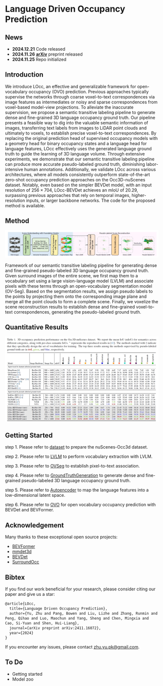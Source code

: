 # Language Driven Occupancy Prediction

## News

- **2024.12.21** Code released
- **2024.11.26** [**arXiv**](https://arxiv.org/pdf/2411.16072v1) preprint released
- **2024.11.25** Repo initialized

## Introduction

We introduce LOcc, an effective and generalizable framework for open-vocabulary occupancy (OVO) prediction. Previous approaches typically supervise the networks through coarse voxel-to-text correspondences via image features as intermediates or noisy and sparse correspondences from voxel-based model-view projections. To alleviate the inaccurate supervision, we propose a semantic transitive labeling pipeline to generate dense and fine-grained 3D language occupancy ground truth. Our pipeline presents a feasible way to dig into the valuable semantic information of images, transferring text labels from images to LiDAR point clouds and ultimately to voxels, to establish precise voxel-to-text correspondences. By replacing the original prediction head of supervised occupancy models with a geometry head for binary occupancy states and a language head for language features, LOcc effectively uses the generated language ground truth to guide the learning of 3D language volume. Through extensive experiments, we demonstrate that our semantic transitive labeling pipeline can produce more accurate pseudo-labeled ground truth, diminishing labor-intensive human annotations. Additionally, we validate LOcc across various architectures, where all models consistently outperform state-of-the-art zero-shot occupancy prediction approaches on the Occ3D-nuScenes dataset. Notably, even based on the simpler BEVDet model, with an input resolution of $\text{256}\times\text{704}$, LOcc-BEVDet achieves an mIoU of 20.29, surpassing previous approaches that rely on temporal images, higher-resolution inputs, or larger backbone networks. The code for the proposed method is available.

## Method

![overview](./docs/Method.png)

Framework of our semantic transitive labeling pipeline for generating dense and fine-grained pseudo-labeled 3D language occupancy ground truth. Given surround images of the entire scene, we first map them to a vocabulary set using a large vision-language model (LVLM) and associate pixels with these terms through an open-vocabulary segmentation model (OV-Seg). Based on the segmentation results, we assign pseudo labels to the points by projecting them onto the corresponding image plane and merge all the point clouds to form a complete scene. Finally, we voxelize the scene reconstruction results to establish dense and fine-grained voxel-to-text correspondences, generating the pseudo-labeled ground truth.

## Quantitative Results

![quantitative](./docs/Fig_quantitative.png)

## Getting Started
step 1. Please refer to [dataset](./docs/dataset.md) to prepare the nuScenes-Occ3d dataset.

step 2. Please refer to [LVLM](./1-LVLM/LVLM.md) to perform vocabulary extraction with LVLM.

step 3. Please refer to [OVSeg](./2-OVSeg/OVSeg.md) to establish pixel-to-text association.

step 4. Please refer to [GroundTruthGeneration](./3-GroundTruthGeneration/GroundTruthGeneration.md) to generate dense and fine-grained pseudo-labeled 3D language occupancy ground truth.

step 5. Please refer to [Autoencoder](./4-Autoencoder/Autoencoder.md) to map the language features into a low-dimensional latent space.

step 6. Please refer to [OVO](./5-OVO/OVO.md) for open vocabulary occupancy prediction with BEVDet and BEVFormer.
## Acknowledgement

Many thanks to these exceptional open source projects:

- [BEVFormer](https://github.com/fundamentalvision/BEVFormer)
- [mmdet3d](https://github.com/open-mmlab/mmdetection3d)
- [BEVDet](https://github.com/HuangJunJie2017/BEVDet)
- [SurroundOcc](https://github.com/weiyithu/SurroundOcc)

## Bibtex
If you find our work beneficial for your research, please consider citing our paper and give us a star:
```shell
@article{LOcc,
  title={Language Driven Occupancy Prediction},
  author={Yu, Zhu and Pang, Bowen and Liu, Lizhe and Zhang, Runmin and Peng, Qihao and Luo, Maochun and Yang, Sheng and Chen, Mingxia and Cao, Si-Yuan and Shen, Hui-Liang},
  journal={arXiv preprint arXiv:2411.16072},
  year={2024}
}
```
If you encounter any issues, please contact zhu.yu.pk@gmail.com.

## To Do

- Getting started
- Model zoo